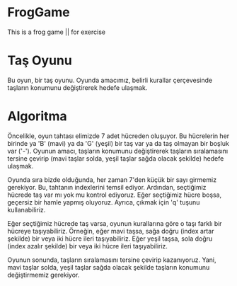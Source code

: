 # FrogGame
This is a frog game || for exercise


# Taş Oyunu
Bu oyun, bir taş oyunu. 
Oyunda amacımız, belirli kurallar çerçevesinde taşların konumunu değiştirerek hedefe ulaşmak.


# Algoritma
Öncelikle, oyun tahtası elimizde 7 adet hücreden oluşuyor. Bu hücrelerin her birinde ya 'B' (mavi) ya da 'G' (yeşil) bir taş var ya da taş olmayan bir boşluk var ('-'). Oyunun amacı, taşların konumunu değiştirerek taşların sıralamasını tersine çevirip (mavi taşlar solda, yeşil taşlar sağda olacak şekilde) hedefe ulaşmak.

Oyunda sıra bizde olduğunda, her zaman 7'den küçük bir sayı girmemiz gerekiyor. Bu, tahtanın indexlerini temsil ediyor. Ardından, seçtiğimiz hücrede taş var mı yok mu kontrol ediyoruz. Eğer seçtiğimiz hücre boşsa, geçersiz bir hamle yapmış oluyoruz. Ayrıca, çıkmak için 'q' tuşunu kullanabiliriz.

Eğer seçtiğimiz hücrede taş varsa, oyunun kurallarına göre o taşı farklı bir hücreye taşıyabiliriz. Örneğin, eğer mavi taşsa, sağa doğru (index artar şekilde) bir veya iki hücre ileri taşıyabiliriz. Eğer yeşil taşsa, sola doğru (index azalır şekilde) bir veya iki hücre ileri taşıyabiliriz.

Oyunun sonunda, taşların sıralamasını tersine çevirip kazanıyoruz. Yani, mavi taşlar solda, yeşil taşlar sağda olacak şekilde taşların konumunu değiştirmemiz gerekiyor.





